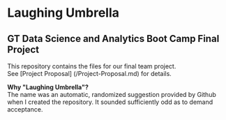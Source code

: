 # Laughing Umbrella
## GT Data Science and Analytics Boot Camp Final Project

This repository contains the files for our final team project.  
See [Project Proposal] (/Project-Proposal.md) for details.

**Why "Laughing Umbrella"?**   
The name was an automatic, randomized suggestion provided by Github when I created the repository. It sounded sufficiently odd as to demand acceptance. 

